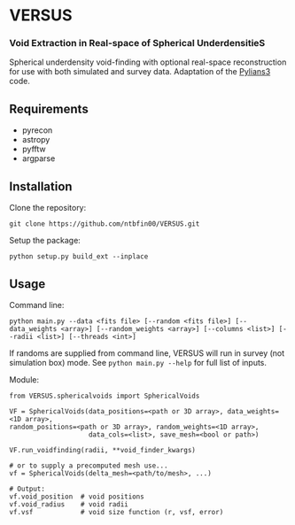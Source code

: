 # VERSUS
### Void Extraction in Real-space of Spherical UnderdensitieS
Spherical underdensity void-finding with optional real-space reconstruction for use with both simulated and survey data. Adaptation of the [Pylians3](https://github.com/franciscovillaescusa/Pylians3) code.

## Requirements

- pyrecon
- astropy
- pyfftw
- argparse

## Installation
Clone the repository:
```
git clone https://github.com/ntbfin00/VERSUS.git
```
Setup the package:
```
python setup.py build_ext --inplace
```


## Usage
Command line:
```
python main.py --data <fits file> [--random <fits file>] [--data_weights <array>] [--random_weights <array>] [--columns <list>] [--radii <list>] [--threads <int>]
```
If randoms are supplied from command line, VERSUS will run in survey (not simulation box) mode. See ```python main.py --help``` for full list of inputs.

Module:
```
from VERSUS.sphericalvoids import SphericalVoids

VF = SphericalVoids(data_positions=<path or 3D array>, data_weights=<1D array>,                                                                          random_positions=<path or 3D array>, random_weights=<1D array>,
                    data_cols=<list>, save_mesh=<bool or path>)

VF.run_voidfinding(radii, **void_finder_kwargs)

# or to supply a precomputed mesh use...
vf = SphericalVoids(delta_mesh=<path/to/mesh>, ...)

# Output:
vf.void_position  # void positions
vf.void_radius    # void radii
vf.vsf            # void size function (r, vsf, error)
```
